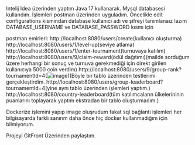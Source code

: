 Intelij Idea üzerinden yaptım Java 17 kullanarak.
Mysql databasesi kullandım.
İşlemleri postman üzerinden uyguladım.
Öncelikle edit configurations kısmından database kullanıcı adı ve şifreyi tanımlanaız lazım
DATABASE_USERNAME ve DATABASE_PASSWORD kısmı için

postman emirleri:
http://localhost:8080/users/create(kullanıcı oluşturma)
http://localhost:8080/users/1/level-up(seviye atlama)
http://localhost:8080/users/1/enter-tournament(turnuvaya katılım)
http://localhost:8080/users/9/claim-reward(ödül dağıtımı)(mailde sorduğum üzere herhangi bir sonuç ve turnuva gerekmediği için direkt girilen kullanıcıya 5000 coin verdim)
http://localhost:8080/users/9/group-rank?tournamentId=4(![image](https://github.com/semihhasal/dreamgames/assets/72083198/f19979c3-96ed-4316-a7e1-0c4ca7abec4f))(Böyle bir tablo üzerinden testlerimi gerçekleştirdim.
http://localhost:8080/users/group-leaderboard?tournamentId=4(yine aynı tablo üzerinden işlemleri yaptım.)
http://localhost:8080/country-leaderboard(tüm katılımcaların ülkelerininin puanlarını toplayarak yaptım ekstradan bir tablo oluşturmadım.)

Dockerize işlemini yapıp image oluşrudum fakat sql bağlantı işlemleri her bilgisayarda farklı sanırım daha önce hiç docker kullanmadığım için bilmiyorum.


Projeyi GitFront Üzerinden paylaştım.

